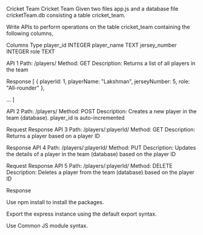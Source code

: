Cricket Team
Cricket Team
Given two files app.js and a database file cricketTeam.db consisting a table cricket_team.

Write APIs to perform operations on the table cricket_team containing the following columns,

Columns	Type
player_id	INTEGER
player_name	TEXT
jersey_number	INTEGER
role	TEXT

API 1
Path: /players/
Method: GET
Description:
Returns a list of all players in the team

Response
      [
  {
    playerId: 1,
    playerName: "Lakshman",
    jerseyNumber: 5,
    role: "All-rounder"
  },

  ...
]

API 2
Path: /players/
Method: POST
Description:
Creates a new player in the team (database). player_id is auto-incremented

Request
Response
API 3
Path: /players/:playerId/
Method: GET
Description:
Returns a player based on a player ID

Response
API 4
Path: /players/:playerId/
Method: PUT
Description:
Updates the details of a player in the team (database) based on the player ID

Request
Response
API 5
Path: /players/:playerId/
Method: DELETE
Description:
Deletes a player from the team (database) based on the player ID

Response

Use npm install to install the packages.

Export the express instance using the default export syntax.

Use Common JS module syntax.
